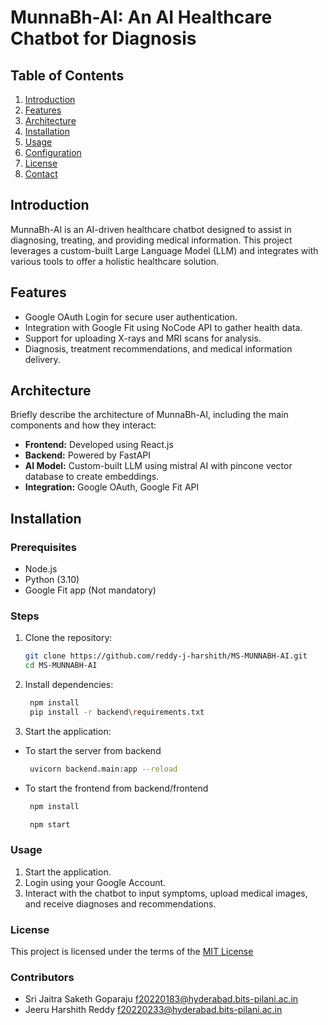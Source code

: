 # MunnaBh-AI: An AI Healthcare Chatbot for Diagnosis

## Table of Contents
1. [Introduction](#introduction)
2. [Features](#features)
3. [Architecture](#architecture)
4. [Installation](#installation)
5. [Usage](#usage)
6. [Configuration](#configuration)
8. [License](#license)
9. [Contact](#contact)

## Introduction
MunnaBh-AI is an AI-driven healthcare chatbot designed to assist in diagnosing, treating, and providing medical information. This project leverages a custom-built Large Language Model (LLM) and integrates with various tools to offer a holistic healthcare solution.

## Features
- Google OAuth Login for secure user authentication.
- Integration with Google Fit using NoCode API to gather health data.
- Support for uploading X-rays and MRI scans for analysis.
- Diagnosis, treatment recommendations, and medical information delivery.

## Architecture
Briefly describe the architecture of MunnaBh-AI, including the main components and how they interact:
- **Frontend:** Developed using React.js
- **Backend:** Powered by FastAPI
- **AI Model:** Custom-built LLM using mistral AI with pincone vector database to create embeddings.
- **Integration:** Google OAuth, Google Fit API

## Installation
### Prerequisites
- Node.js
- Python (3.10)
- Google Fit app (Not mandatory)

### Steps
1. Clone the repository:
   ```sh
   git clone https://github.com/reddy-j-harshith/MS-MUNNABH-AI.git
   cd MS-MUNNABH-AI
2. Install dependencies:
   ```sh
    npm install
    pip install -r backend\requirements.txt
3. Start the application:
- To start the server from backend
   ```sh
    uvicorn backend.main:app --reload
   ```
- To start the frontend from backend/frontend
   ```sh
    npm install
   ``` 
   ```sh
    npm start
   ``` 

### Usage
1. Start the application.
2. Login using your Google Account.
3. Interact with the chatbot to input symptoms, upload medical images, and receive diagnoses and recommendations.

### License
This project is licensed under the terms of the [MIT License](LICENSE.md)

### Contributors
  - Sri Jaitra Saketh Goparaju  f20220183@hyderabad.bits-pilani.ac.in
  - Jeeru Harshith Reddy        f20220233@hyderabad.bits-pilani.ac.in
   

     
